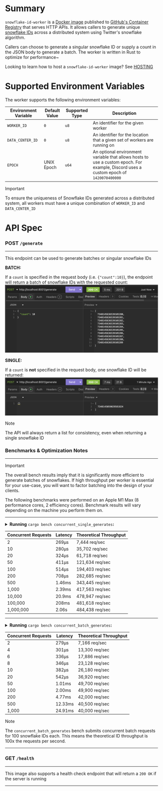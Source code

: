 # Summary
`snowflake-id-worker` is a [Docker image](https://docs.docker.com/get-started/docker-concepts/the-basics/what-is-an-image/) published to
[GitHub's Container Registry](https://github.blog/news-insights/product-news/introducing-github-container-registry/) that serves HTTP APIs. It allows callers to generate unique [snowflake IDs](https://en.wikipedia.org/wiki/Snowflake_ID) across a
distributed system using Twitter's snowflake algorithm.

Callers can choose to generate a singular snowflake ID or supply a count in the JSON body to
generate a batch. The worker is written in Rust to optimize for performance~

Looking to learn how to host a `snowflake-id-worker` image? See [HOSTING](./HOSTING.md)

# Supported Environment Variables

The worker supports the following environment variables:

| Environment Variable | Default Value | Supported Type | Description |
|--|--|--|--|
| `WORKER_ID` | `0` | `u8` | An identifier for the given worker |
| `DATA_CENTER_ID` | `0` | `u8` | An identifier for the location that a given set of workers are running on |
| `EPOCH` | UNIX Epoch | `u64` | An optional environment variable that allows hosts to use a custom epoch. For example, Discord uses a custom epoch of `1420070400000` |

> [!IMPORTANT] 
> To ensure the uniqueness of Snowflake IDs generated across a distributed system, all workers must have a unique combination
> of `WORKER_ID` and `DATA_CENTER_ID`

# API Spec

### **POST** `/generate`
---
This endpoint can be used to generate
batches or singular snowflake IDs

**BATCH:**

If a `count` is specified in the request body (i.e. `{"count":10}`), the endpoint will return a batch of snowflake IDs with the requested count:
![`POST /generate` with populated request body](assets/generate-example-populated-body.png)

**SINGLE:**

If a `count` is **not** specified in the request body, one snowflake ID will be returned:
![`POST /generate` with empty request body](assets/generate-example-empty-body.png)

> [!NOTE]
> The API will always return a list for consistency, even when returning a single snowflake ID

### Benchmarks & Optimization Notes

---

> [!IMPORTANT] 
> The overall bench results imply that it is significantly more efficient to generate batches of snowflakes. If high throughput per
> worker is essential for your use-case, you will want to factor batching into the design of your clients.

The following benchmarks were performed on an Apple M1 Max (8 performance cores, 2 efficiency cores). Benchmark results will vary depending on the machine you perform them on. 

---

<details>
<summary><strong>Running</strong> <code>cargo bench concurrent_single_generates</code><strong>:</strong></summary>

*Raw console output:*
```
concurrent_single_generates/Num Concurrent Requests/2
                        time:   [263.34 µs 268.70 µs 275.66 µs]
                        change: [+5.8956% +8.5359% +11.966%] (p = 0.00 < 0.05)
                        Performance has regressed.
Found 7 outliers among 100 measurements (7.00%)
  2 (2.00%) low mild
  1 (1.00%) high mild
  4 (4.00%) high severe
concurrent_single_generates/Num Concurrent Requests/10
                        time:   [278.64 µs 280.12 µs 281.76 µs]
                        change: [-0.7562% +2.6252% +5.8729%] (p = 0.12 > 0.05)
                        No change in performance detected.
Found 9 outliers among 100 measurements (9.00%)
  2 (2.00%) high mild
  7 (7.00%) high severe
concurrent_single_generates/Num Concurrent Requests/20
                        time:   [315.34 µs 324.13 µs 334.49 µs]
                        change: [+3.1232% +6.0181% +8.7006%] (p = 0.00 < 0.05)
                        Performance has regressed.
Found 6 outliers among 100 measurements (6.00%)
  4 (4.00%) high mild
  2 (2.00%) high severe
concurrent_single_generates/Num Concurrent Requests/50
                        time:   [393.76 µs 411.10 µs 432.01 µs]
                        change: [-19.920% -12.821% -5.6858%] (p = 0.00 < 0.05)
                        Performance has improved.
Found 9 outliers among 100 measurements (9.00%)
  3 (3.00%) high mild
  6 (6.00%) high severe
concurrent_single_generates/Num Concurrent Requests/100
                        time:   [488.86 µs 514.40 µs 551.89 µs]
                        change: [-1.2583% +4.0012% +10.702%] (p = 0.20 > 0.05)
                        No change in performance detected.
Found 8 outliers among 100 measurements (8.00%)
  3 (3.00%) high mild
  5 (5.00%) high severe
concurrent_single_generates/Num Concurrent Requests/200
                        time:   [701.39 µs 707.50 µs 714.44 µs]
                        change: [-18.724% -14.526% -10.781%] (p = 0.00 < 0.05)
                        Performance has improved.
Found 1 outliers among 100 measurements (1.00%)
  1 (1.00%) high mild
Benchmarking concurrent_single_generates/Num Concurrent Requests/500: Warming up for 3.0000 s
Warning: Unable to complete 100 samples in 5.0s. You may wish to increase target time to 6.8s, enable flat sampling, or reduce sample count to 60.
concurrent_single_generates/Num Concurrent Requests/500
                        time:   [1.4297 ms 1.4559 ms 1.4921 ms]
                        change: [-1.2106% +4.1416% +10.287%] (p = 0.18 > 0.05)
                        No change in performance detected.
Found 10 outliers among 100 measurements (10.00%)
  3 (3.00%) high mild
  7 (7.00%) high severe
concurrent_single_generates/Num Concurrent Requests/1000
                        time:   [2.3843 ms 2.3949 ms 2.4065 ms]
                        change: [-8.1474% -5.4694% -3.4899%] (p = 0.00 < 0.05)
                        Performance has improved.
Found 5 outliers among 100 measurements (5.00%)
  2 (2.00%) high mild
  3 (3.00%) high severe
concurrent_single_generates/Num Concurrent Requests/10000
                        time:   [20.438 ms 20.879 ms 21.617 ms]
Found 3 outliers among 100 measurements (3.00%)
  2 (2.00%) high mild
  1 (1.00%) high severe
Benchmarking concurrent_single_generates/Num Concurrent Requests/100000: Warming up for 3.0000 s
Warning: Unable to complete 100 samples in 5.0s. You may wish to increase target time to 21.0s, or reduce sample count to 20.
concurrent_single_generates/Num Concurrent Requests/100000
                        time:   [205.62 ms 207.60 ms 210.02 ms]
Found 8 outliers among 100 measurements (8.00%)
  1 (1.00%) low mild
  2 (2.00%) high mild
  5 (5.00%) high severe
Benchmarking concurrent_single_generates/Num Concurrent Requests/1000000: Warming up for 3.0000 s
Warning: Unable to complete 100 samples in 5.0s. You may wish to increase target time to 206.7s, or reduce sample count to 10.
concurrent_single_generates/Num Concurrent Requests/1000000
                        time:   [2.0523 s 2.0643 s 2.0765 s]
Found 1 outliers among 100 measurements (1.00%)
  1 (1.00%) high mild
```
</details>


| Concurrent Requests | Latency | Theoretical Throughput |
|-------------------------|-------------|------------------------|
| 2 | 269μs | 7,444 req/sec |
| 10 | 280μs | 35,702 req/sec |
| 20 | 324μs | 61,718 req/sec |
| 50 | 411μs | 121,634 req/sec |
| 100 | 514μs | 194,403 req/sec |
| 200 | 708μs | 282,685 req/sec |
| 500 | 1.46ms | 343,445 req/sec |
| 1,000 | 2.39ms | 417,563 req/sec |
| 10,000 | 20.9ms | 478,947 req/sec |
| 100,000 | 208ms | 481,618 req/sec |
| 1,000,000 | 2.06s | 484,438 req/sec |

---

<details>
<summary><strong>Running</strong> <code>cargo bench concurrent_batch_generates</code><strong>:</strong></summary>

*Raw console output:*
```
concurrent_batch_generates/Num Concurrent Requests/2
                        time:   [273.05 µs 279.10 µs 286.71 µs]
                        change: [+1.0647% +2.9058% +4.7268%] (p = 0.00 < 0.05)
                        Performance has regressed.
Found 7 outliers among 100 measurements (7.00%)
  4 (4.00%) high mild
  3 (3.00%) high severe
concurrent_batch_generates/Num Concurrent Requests/4
                        time:   [295.17 µs 300.76 µs 310.53 µs]
                        change: [+2.3508% +5.7233% +10.772%] (p = 0.00 < 0.05)
                        Performance has regressed.
Found 9 outliers among 100 measurements (9.00%)
  6 (6.00%) high mild
  3 (3.00%) high severe
concurrent_batch_generates/Num Concurrent Requests/6
                        time:   [327.68 µs 335.50 µs 345.46 µs]
                        change: [-0.8847% +7.0589% +16.790%] (p = 0.15 > 0.05)
                        No change in performance detected.
Found 4 outliers among 100 measurements (4.00%)
  2 (2.00%) high mild
  2 (2.00%) high severe
concurrent_batch_generates/Num Concurrent Requests/8
                        time:   [344.48 µs 345.89 µs 347.39 µs]
                        change: [-7.4563% -5.4143% -3.5829%] (p = 0.00 < 0.05)
                        Performance has improved.
Found 7 outliers among 100 measurements (7.00%)
  1 (1.00%) low severe
  1 (1.00%) low mild
  2 (2.00%) high mild
  3 (3.00%) high severe
concurrent_batch_generates/Num Concurrent Requests/10
                        time:   [377.93 µs 381.92 µs 389.11 µs]
                        change: [-1.3829% +2.0156% +6.8516%] (p = 0.42 > 0.05)
                        No change in performance detected.
Found 10 outliers among 100 measurements (10.00%)
  6 (6.00%) high mild
  4 (4.00%) high severe
concurrent_batch_generates/Num Concurrent Requests/20
                        time:   [517.85 µs 541.65 µs 573.03 µs]
                        change: [-3.7601% -0.4496% +3.2736%] (p = 0.82 > 0.05)
                        No change in performance detected.
Found 11 outliers among 100 measurements (11.00%)
  6 (6.00%) high mild
  5 (5.00%) high severe
Benchmarking concurrent_batch_generates/Num Concurrent Requests/50: Warming up for 3.0000 s
Warning: Unable to complete 100 samples in 5.0s. You may wish to increase target time to 5.1s, enable flat sampling, or reduce sample count to 60.
concurrent_batch_generates/Num Concurrent Requests/50
                        time:   [1.0024 ms 1.0059 ms 1.0105 ms]
                        change: [+0.1373% +0.9971% +1.9716%] (p = 0.03 < 0.05)
                        Change within noise threshold.
Found 25 outliers among 100 measurements (25.00%)
  3 (3.00%) low severe
  2 (2.00%) low mild
  3 (3.00%) high mild
  17 (17.00%) high severe
concurrent_batch_generates/Num Concurrent Requests/100
                        time:   [2.0011 ms 2.0036 ms 2.0066 ms]
                        change: [-0.8395% -0.3760% -0.0200%] (p = 0.07 > 0.05)
                        No change in performance detected.
Found 13 outliers among 100 measurements (13.00%)
  3 (3.00%) low mild
  3 (3.00%) high mild
  7 (7.00%) high severe
concurrent_batch_generates/Num Concurrent Requests/200
                        time:   [4.6446 ms 4.7708 ms 4.9470 ms]
                        change: [+2.5601% +5.2743% +9.0748%] (p = 0.00 < 0.05)
                        Performance has regressed.
Found 9 outliers among 100 measurements (9.00%)
  2 (2.00%) high mild
  7 (7.00%) high severe
concurrent_batch_generates/Num Concurrent Requests/500
                        time:   [12.167 ms 12.332 ms 12.559 ms]
                        change: [+0.1147% +1.4656% +3.3595%] (p = 0.07 > 0.05)
                        No change in performance detected.
Found 6 outliers among 100 measurements (6.00%)
  1 (1.00%) high mild
  5 (5.00%) high severe
concurrent_batch_generates/Num Concurrent Requests/1000
                        time:   [24.657 ms 24.909 ms 25.318 ms]
                        change: [-0.6338% +0.7789% +2.4971%] (p = 0.42 > 0.05)
                        No change in performance detected.
Found 19 outliers among 100 measurements (19.00%)
  8 (8.00%) low mild
  8 (8.00%) high mild
  3 (3.00%) high severe
```
</details>



| Concurrent Requests | Latency | Theoretical Throughput |
|-------------------------|-------------|----------------------|
| 2 | 279μs | 7,166 req/sec |
| 4 | 301μs | 13,300 req/sec |
| 6 | 336μs | 17,886 req/sec |
| 8 | 346μs | 23,128 req/sec |
| 10 | 382μs | 26,180 req/sec |
| 20 | 542μs | 36,920 req/sec |
| 50 | 1.01ms | 49,700 req/sec |
| 100 | 2.00ms | 49,900 req/sec |
| 200 | 4.77ms | 42,000 req/sec |
| 500 | 12.33ms | 40,500 req/sec |
| 1,000 | 24.91ms | 40,000 req/sec |

> [!NOTE] 
> The `concurrent_batch_generates` bench submits concurrent batch requests for 100 snowflake IDs each. This means the theoretical ID
> throughput is 100x the requests per second. 

---


### **GET** `/health`
---
This image also supports a health check endpoint that will return a `200 OK` if the server is running

---